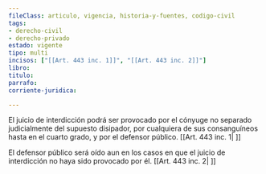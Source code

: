 ```yaml
---
fileClass: articulo, vigencia, historia-y-fuentes, codigo-civil
tags:
- derecho-civil
- derecho-privado
estado: vigente
tipo: multi
incisos: ["[[Art. 443 inc. 1]]", "[[Art. 443 inc. 2]]"]
libro:
titulo:
parrafo:
corriente-juridica:

---
```

El juicio de interdicción podrá ser provocado por el cónyuge no separado judicialmente del supuesto disipador, por cualquiera de sus consanguíneos hasta en el cuarto grado, y por el defensor público. [[Art. 443 inc. 1| ]]

El defensor público será oído aun en los casos en que el juicio de interdicción no haya sido provocado por él. [[Art. 443 inc. 2| ]]
